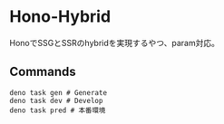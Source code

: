 # Hono-Hybrid
HonoでSSGとSSRのhybridを実現するやつ、param対応。
## Commands
```shell
deno task gen # Generate
deno task dev # Develop
deno task pred # 本番環境
```